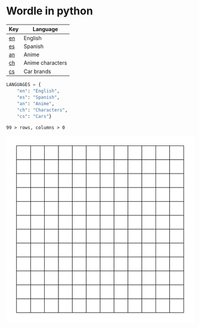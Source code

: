 # Wordle in python

| Key                | Language         |
| ------------------ | ---------------- |
| [en](#lang/en.txt) | English          |
| [es](#lang/es.txt) | Spanish          |
| [an](#lang/an.txt) | Anime            |
| [ch](#lang/ch.txt) | Anime characters |
| [cs](#lang/cs.txt) | Car brands       |

```py
LANGUAGES = {
    "en": "English",
    "es": "Spanish",
    "an": "Anime",
    "ch": "Characters",
    "cs": "Cars"}
```

```
99 > rows, columns > 0
```

![asd](wordle.png)
